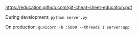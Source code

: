 https://education.github.com/git-cheat-sheet-education.pdf

During development: `python server.py`

On production: `gunicorn -b :5000 --threads 1 server:app`